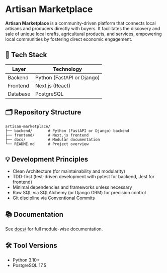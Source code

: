 # Artisan Marketplace

**Artisan Marketplace** is a community-driven platform that connects local artisans and producers directly with buyers. It facilitates the discovery and sale of unique local crafts, agricultural products, and services, empowering local communities by fostering direct economic engagement.

## 🔧 Tech Stack

| Layer    | Technology               |
|----------|--------------------------|
| Backend  | Python (FastAPI or Django) |
| Frontend | Next.js (React)          |
| Database | PostgreSQL              |

## 🗂️ Repository Structure
```
artisan-marketplace/
├── backend/       # Python (FastAPI or Django) backend
├── frontend/      # Next.js frontend
├── docs/          # Modular documentation
└── README.md      # Project overview
```

## 💡 Development Principles

- Clean Architecture (for maintainability and modularity)
- TDD-first (test-driven development with pytest for backend, Jest for frontend)
- Minimal dependencies and frameworks unless necessary
- Raw SQL via SQLAlchemy (or Django ORM) for precision control
- Git discipline via Conventional Commits

## 📚 Documentation

See [docs/](./docs) for full module-wise documentation.

## 🛠️ Tool Versions
- Python 3.10+
- PostgreSQL 17.5